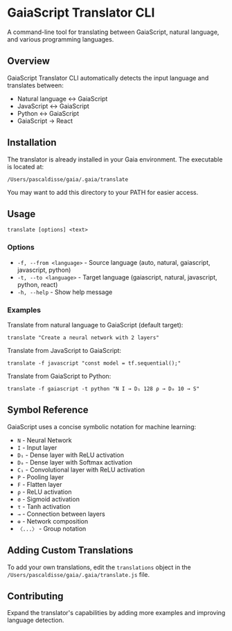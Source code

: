 # GaiaScript Translator CLI

A command-line tool for translating between GaiaScript, natural language, and various programming languages.

## Overview

GaiaScript Translator CLI automatically detects the input language and translates between:

- Natural language ↔ GaiaScript
- JavaScript ↔ GaiaScript  
- Python ↔ GaiaScript
- GaiaScript → React

## Installation

The translator is already installed in your Gaia environment. The executable is located at:

```
/Users/pascaldisse/gaia/.gaia/translate
```

You may want to add this directory to your PATH for easier access.

## Usage

```
translate [options] <text>
```

### Options

- `-f, --from <language>` - Source language (auto, natural, gaiascript, javascript, python)
- `-t, --to <language>` - Target language (gaiascript, natural, javascript, python, react)
- `-h, --help` - Show help message

### Examples

Translate from natural language to GaiaScript (default target):
```
translate "Create a neural network with 2 layers"
```

Translate from JavaScript to GaiaScript:
```
translate -f javascript "const model = tf.sequential();"
```

Translate from GaiaScript to Python:
```
translate -f gaiascript -t python "N I → D₁ 128 ρ → D₀ 10 → S"
```

## Symbol Reference

GaiaScript uses a concise symbolic notation for machine learning:

- `N` - Neural Network
- `I` - Input layer
- `D₁` - Dense layer with ReLU activation
- `D₀` - Dense layer with Softmax activation
- `C₁` - Convolutional layer with ReLU activation
- `P` - Pooling layer
- `F` - Flatten layer
- `ρ` - ReLU activation
- `σ` - Sigmoid activation
- `τ` - Tanh activation
- `→` - Connection between layers
- `⊕` - Network composition
- `〈...〉` - Group notation

## Adding Custom Translations

To add your own translations, edit the `translations` object in the `/Users/pascaldisse/gaia/.gaia/translate.js` file.

## Contributing

Expand the translator's capabilities by adding more examples and improving language detection.